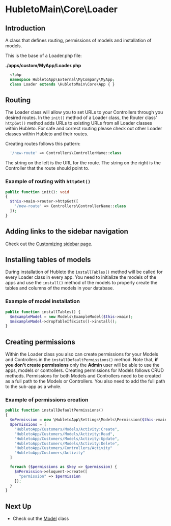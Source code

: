 # HubletoMain\Core\Loader

## Introduction

A class that defines routing, permissions of models and installation of models.

This is the base of a Loader.php file:

**./apps/custom/MyApp/Loader.php**

```php
  <?php
  namespace HubletoApp\External\MyCompany\MyApp;
  class Loader extends \HubletoMain\Core\App { }
```

## Routing

The Loader class will allow you to set URLs to your Controllers through you desired routes.
In the `init()` method of a Loader class, the Router class' `httpGet()` method adds URLs to existing URLs from all Loader classes within Hubleto.
For safe and correct routing please check out other Loader classes within Hubleto and their routes.

Creating routes follows this pattern:

```php
  '/new-route' => Controllers\ControllerName::class
```

The string on the left is the URL for the route. The string on the right is the Controller that the route should point to.

### Example of routing with `httpGet()`

```php
public function init(): void
{
  $this->main->router->httpGet([
    '/new-route' => Controllers\ControllerName::class
  ]);
}
```

## Adding links to the sidebar navigation

Check out the [Customizing sidebar page](./../customizing-ui/customizing-sidebar).

## Installing tables of models

During installation of Hubleto the `installTables()` method will be called for every Loader class in every app. You need to initialize the models of the apps and use the `install()` method of the models to properly create the tables and columns of the models in your database.

### Example of model installation

```php
public function installTables() {
  $mExampleModel = new Models\ExampleModel($this->main);
  $mExampleModel->dropTableIfExists()->install();
}
```

## Creating permissions

Within the Loader class you also can create permissions for your Models and Controllers in the `installDefaultPermissions()` method.
Note that, **if you don't create permissions** only the **Admin** user will be able to use the apps, models or controllers.
Creating permissions for Models follows CRUD methods.
Permissions for both Models and Controllers need to be created as a full path to the Models or Controllers.
You also need to add the full path to the sub-app as a whole.

### Example of permissions creation

```php
public function installDefaultPermissions()
{
  $mPermission = new \HubletoApp\Settings\Models\Permission($this->main);
  $permissions = [
    "HubletoApp/Customers/Models/Activity:Create",
    "HubletoApp/Customers/Models/Activity:Read",
    "HubletoApp/Customers/Models/Activity:Update",
    "HubletoApp/Customers/Models/Activity:Delete",
    "HubletoApp/Customers/Controllers/Activity"
    "HubletoApp/Customers/Activity"
  ]

  foreach ($permissions as $key => $permission) {
    $mPermission->eloquent->create([
      "permission" => $permission
    ]);
  }
}
```

## Next Up

- Check out the [Model](model) class
